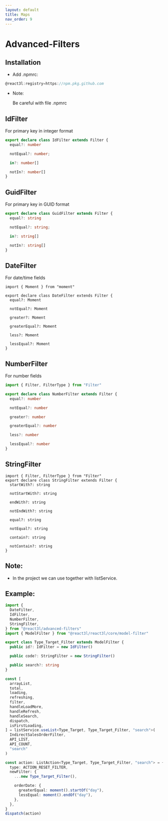 ```yaml
---
layout: default
title: Maps
nav_order: 9
---
```


# Advanced-Filters

## Installation

- Add .npmrc:

```ts
@react3l:registry=https://npm.pkg.github.com
```

- Note:

  Be careful with file .npmrc

## IdFilter

For primary key in integer format

```ts
export declare class IdFilter extends Filter {
  equal?: number

  notEqual?: number;

  in?: number[]

  notIn?: number[]
}
```

## GuidFilter

For primary key in GUID format

```ts
export declare class GuidFilter extends Filter {
  equal?: string

  notEqual?: string;

  in?: string[]

  notIn?: string[]
}
```

## DateFilter

For date/time fields

```tsx
import { Moment } from "moment"

export declare class DateFilter extends Filter {
  equal?: Moment

  notEqual?: Moment

  greater?: Moment

  greaterEqual?: Moment

  less?: Moment

  lessEqual?: Moment
}
```

## NumberFilter

For number fields

```ts
import { Filter, FilterType } from "Filter"

export declare class NumberFilter extends Filter {
  equal?: number

  notEqual?: number

  greater?: number

  greaterEqual?: number

  less?: number

  lessEqual?: number
}
```

## StringFilter

```tsx
import { Filter, FilterType } from "Filter"
export declare class StringFilter extends Filter {
  startWith?: string

  notStartWith?: string

  endWith?: string

  notEndWith?: string

  equal?: string

  notEqual?: string

  contain?: string

  notContain?: string
}
```

## Note:

- In the project we can use together with listService.

## Example:

```ts
import {
  DateFilter,
  IdFilter,
  NumberFilter,
  StringFilter,
} from "@react3l/advanced-filters"
import { ModelFilter } from "@react3l/react3l/core/model-filter"

export class Type_Target_Filter extends ModelFilter {
  public id?: IdFilter = new IdFilter()

  public code?: StringFilter = new StringFilter()

  public search?: string
}
```

```ts
const [
  arrayList,
  total,
  loading,
  refreshing,
  filter,
  handleLoadMore,
  handleRefresh,
  handleSearch,
  dispatch,
  isFirstLoading,
] = listService.useList<Type_Target, Type_Target_Filter, "search">(
  IndirectSalesOrderFilter,
  API_LIST,
  API_COUNT,
  "search"
)
```

```ts
const action: ListAction<Type_Target, Type_Target_Filter, "search"> = {
  type: ACTION_RESET_FILTER,
  newFilter: {
    ...new Type_Target_Filter(),

    orderDate: {
      greaterEqual: moment().startOf("day"),
      lessEqual: moment().endOf("day"),
    },
  },
}
dispatch(action)
```
